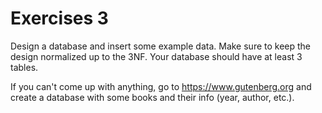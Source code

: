 # Exercises 3

Design a database and insert some example data. Make sure to keep the design normalized up to the 3NF. Your database should have at least 3 tables.

If you can't come up with anything, go to https://www.gutenberg.org and create a database with some books and their info (year, author, etc.).